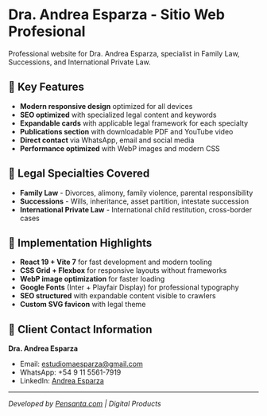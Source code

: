 # Dra. Andrea Esparza - Sitio Web Profesional

Professional website for Dra. Andrea Esparza, specialist in Family Law, Successions, and International Private Law.

## 🎯 Key Features

- **Modern responsive design** optimized for all devices
- **SEO optimized** with specialized legal content and keywords
- **Expandable cards** with applicable legal framework for each specialty
- **Publications section** with downloadable PDF and YouTube video
- **Direct contact** via WhatsApp, email and social media
- **Performance optimized** with WebP images and modern CSS

## 🎨 Legal Specialties Covered

- **Family Law** - Divorces, alimony, family violence, parental responsibility
- **Successions** - Wills, inheritance, asset partition, intestate succession
- **International Private Law** - International child restitution, cross-border cases

## 🚀 Implementation Highlights

- **React 19 + Vite 7** for fast development and modern tooling
- **CSS Grid + Flexbox** for responsive layouts without frameworks
- **WebP image optimization** for faster loading
- **Google Fonts** (Inter + Playfair Display) for professional typography
- **SEO structured** with expandable content visible to crawlers
- **Custom SVG favicon** with legal theme

## 📧 Client Contact Information

**Dra. Andrea Esparza**
- Email: estudiomaesparza@gmail.com
- WhatsApp: +54 9 11 5561-7919
- LinkedIn: [Andrea Esparza](https://www.linkedin.com/in/mar%C3%ADa-andrea-esparza-b478608b)

---

*Developed by [Pensanta.com](https://pensanta.com) | Digital Products*
